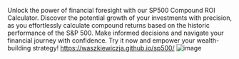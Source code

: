 Unlock the power of financial foresight with our SP500 Compound ROI Calculator. Discover the potential growth of your investments with precision, as you effortlessly calculate compound returns based on the historic performance of the S&P 500. Make informed decisions and navigate your financial journey with confidence. Try it now and empower your wealth-building strategy!
https://waszkiewiczja.github.io/sp500/
![image](https://github.com/waszkiewiczja/sp500/assets/80920123/31f1ea3c-dc71-42f2-9fc3-8dc7af64b6fe)

